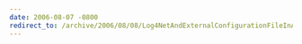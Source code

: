 ```yaml
---
date: 2006-08-07 -0800
redirect_to: /archive/2006/08/08/Log4NetAndExternalConfigurationFileInASP.NET2.0.aspx/
---
```


